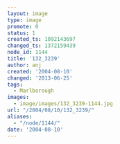 ```yaml
---
layout: image
type: image
promote: 0
status: 1
created_ts: 1092143697
changed_ts: 1372159439
node_id: 1144
title: '132_3239'
author: anj
created: '2004-08-10'
changed: '2013-06-25'
tags:
  - Marlborough
images:
  - image/images/132_3239-1144.jpg
url: "/2004/08/10/132_3239/"
aliases:
  - "/node/1144/"
date: '2004-08-10'
---
```


